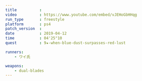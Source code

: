 ```yaml
---
title          :
video          : https://www.youtube.com/embed/vJEHoGbHHqg
run_type       : freestyle
platform       : ps4
patch_version  : 
date           : 2019-04-12
time           : 04'25"10
quest          : 9★-when-blue-dust-surpasses-red-lust

runners:
    - ワイ氏

weapons:
    - dual-blades
---
```

